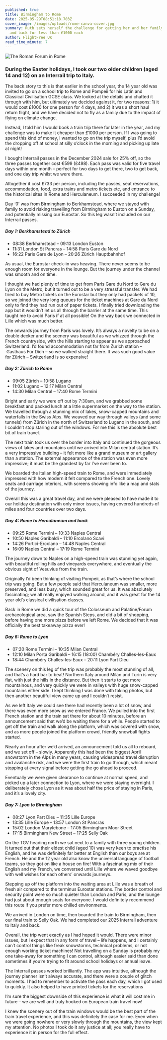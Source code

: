 ```yaml
---
published: true
title: Birmingham to Rome
date: 2025-05-29T08:51:18.703Z
cover_image: /images/uploads/rome-canva-cover.jpg
summary: Ruth sets herself the challenge for getting her and her family to Italy
  and back for less than £1000 each
author: FlightFree UK
read_time_minute: 7
---
```

![](/images/uploads/rome_canva-body.jpg "The Roman Forum in Rome")

### During the Easter holidays, I took our two older children (aged 14 and 12) on an Interrail trip to Italy.

The back story to this is that earlier in the school year, the 14 year old was invited to go on a school trip to Rome and Pompeii for his Latin and Classical Civilisation GCSE class. We looked at the details and chatted it through with him, but ultimately we decided against it, for two reasons: 1) it would cost £1000 for one person for 4 days, and 2) it was a short haul return flight, and we have decided not to fly as a family due to the impact of flying on climate change. 

Instead, I told him I would book a train trip there for later in the year, and my challenge was to make it cheaper than £1000 per person. If I was going to spend this kind of money, I wanted to go on the trip myself, plus I’d avoid the dropping off at school at silly o’clock in the morning and picking up late at night!

I bought Interrail passes in the December 2024 sale for 25% off, so the three passes together cost €599 (£498). Each pass was valid for five travel days within one month – perfect for two days to get there, two to get back, and one day trip whilst we were there. 

Altogether it cost £733 per person, including the passes, seat reservations, accommodation, food, extra trains and metro tickets etc, and entrance to the historical sites in Rome and Herculaneum. I succeeded in my challenge! 

Day ‘0’ was from Birmingham to Berkhamstead, where we stayed with family to avoid risking travelling from Birmingham to Euston on a Sunday, and potentially missing our Eurostar. So this leg wasn’t included on our Interrail passes.

##### Day 1: Berkhamstead to Zürich

* 08:38 Berkhamstead – 09:13 London Euston
* 11:31 London St Pancras – 14:58 Paris Gare du Nord
* 16:22 Paris Gare de Lyon – 20:26 Zürich Hauptbahnhof

As usual, the Eurostar check-in was heaving. There never seems to be enough room for everyone in the lounge. But the journey under the channel was smooth and on time. 

I thought we had plenty of time to get from Paris Gare du Nord to Gare du Lyon on the Metro, but it turned out to be a very stressful transfer. We had tried to buy Metro tickets on the Eurostar but they only had packets of 10, so we joined the very long queues for the ticket machines at Gare du Nord only to find they had run out of paper tickets. I finally tried downloading the app but it wouldn’t let us all through the barrier at the same time. This taught me to avoid Paris if at all possible! On the way back we connected in Lille which was much better.

The onwards journey from Paris was lovely. It’s always a novelty to be on a double decker and the scenery was beautiful as we whizzed through the French countryside, with the hills starting to appear as we approached Switzerland. I’d found accommodation not far from Zurich station – Gasthaus Für Dich – so we walked straight there. It was such good value for Zürich – Switzerland is so expensive! 

##### Day 2: Zürich to Rome

* 09:05 Zürich – 10:58 Lugano
* 11:02 Lugano – 12:17 Milan Central 
* 14:30 Milan Central – 17:40 Rome Termini

Bright and early we were off out by 7:30am, and we grabbed some breakfast and packed lunch at a little supermarket on the way to the station. We travelled through a stunning mix of lakes, snow-capped mountains and waterfalls in the Swiss Alps. We weaved our way through valleys (and some tunnels) from Zürich in the north of Switzerland to Lugano in the south, and I couldn’t stop staring out of the windows. For me this is the absolute best bit of train travel. 

The next train took us over the border into Italy and continued the gorgeous views of lakes and mountains until we arrived into Milan central station. It’s a very impressive building – it felt more like a grand museum or art gallery than a station. The external appearance of the station was even more impressive; it must be the grandest by far I’ve ever been to. 

We boarded the Italian high-speed train to Rome, and were immediately impressed with how modern it felt compared to the French one. Lovely seats and carriage interiors, with screens showing info like a map and stats of the journey.

Overall this was a great travel day, and we were pleased to have made it to our holiday destination with only minor issues, having covered hundreds of miles and four countries over two days.

##### Day 4: Rome to Herculaneum and back

* 09:25 Rome Termini – 10:33 Naples Central
* 10:50 Naples Garibaldi – 11:10 Ercolano Scavi
* 14:26 Portici-Ercolano – 14:48 Naples Central
* 16:09 Naples Central – 17:19 Rome Termini

The journey down to Naples on a high-speed train was stunning yet again, with beautiful rolling hills and vineyards everywhere, and eventually the obvious sight of Vesuvius from the train. 

Originally I’d been thinking of visiting Pompeii, as that’s where the school trip was going. But a few people said that Herculaneum was smaller, more preserved, and less busy, which sounded great for us. It was absolutely fascinating; we all really enjoyed walking around, and it was great for the 14 year old’s classical civilisation classes. 

Back in Rome we did a quick tour of the Colosseum and Palatine/Forum archaeological area, saw the Spanish Steps, and did a bit of shopping, before having one more pizza before we left Rome. We decided that it was officially the best takeaway pizza ever! 

##### Day 6: Rome to Lyon

* 07:20 Rome Termini – 10:35 Milan Central
* 12:10 Milan Porta Garibaldi – 16:15 (18:00) Chambéry Challes-les-Eaux
* 18:44 Chambéry Challes-les-Eaux – 20:11 Lyon Part Dieu

The scenery on this leg of the trip was probably the most stunning of all, and that’s a hard bar to beat! Northern Italy around Milan and Turin is very flat, with just the hills in the distance. But then it starts to get more mountainous, and very quickly we were in valleys with huge snow-capped mountains either side. I kept thinking I was done with taking photos, but then another beautiful view came up and I couldn’t resist.  

As we left Italy we could see there had recently been a lot of snow, and there was even more snow as we entered France. We pulled into the first French station and the train sat there for about 10 minutes, before an announcement said that we’d be waiting there for a while. People started to get off the train and walk along the platform, which was covered with snow, and as more people joined the platform crowd, friendly snowball fights started. 

Nearly an hour after we’d arrived, an announcement told us all to reboard, and we set off – slowly. Apparently this had been the biggest April snowstorm in the Alps in many years, causing widespread travel disruption and avalanche risk, and we were the first train to go through, which meant stopping at every signal before getting the go ahead to proceed.

Eventually we were given clearance to continue at normal speed, and picked up a later connection to Lyon, where we were staying overnight. I deliberately chose Lyon as it was about half the price of staying in Paris, and it’s a lovely city.

##### Day 7: Lyon to Birmingham

* 08:27 Lyon Part Dieu – 11:35 Lille Europe
* 13:35 Lille Europe – 13:57 London St Pancras
* 15:02 London Marylebone – 17:05 Birmingham Moor Street
* 17:15 Birmingham New Street – 17:25 Selly Oak

On the TGV heading north we sat next to a family with three young children. It turned out that their eldest child (aged 10) was very keen to practise his English, and he was definitely far better at English than our boys are at French. He and the 12 year old also know the universal language of football teams, so they got on like a house on fire! With a fascinating mix of their English and my French, we conversed until Lille where we waved goodbye with well wishes for each others’ onwards journeys.

Stepping up off the platform into the waiting area at Lille was a breath of fresh air compared to the terminus Eurostar stations. The border control and security point were so much quieter than London and Paris, and the lounge had just about enough seats for everyone. I would definitely recommend this route if you prefer more chilled environments.

We arrived in London on time, then boarded the train to Birmingham, then our final train to Selly Oak. We had completed our 2025 Interrail adventure to Italy and back.

Overall, the trip went exactly as I had hoped it would. There were minor issues, but I expect that in any form of travel – life happens, and I certainly can’t control things like freak snowstorms, technical problems, or not enough working ticket machines! Not travelling on a Sunday is probably my one take-away for something I can control, although easier said than done sometimes if you’re trying to fit around school holidays or annual leave.

The Interrail passes worked brilliantly. The app was intuitive, although the journey planner isn’t always accurate, and there were a couple of glitch moments. I had to remember to activate the pass each day, which I got used to quickly. It also helped to have printed tickets for the reservations

I’m sure the biggest downside of this experience is what it will cost me in future – we are well and truly hooked on European train travel now! 

I knew the scenery out of the train windows would be the best part of the train travel experience, and this was definitely the case for me. Even when we were going nowhere or very slowly through the mountains, the view kept my attention. No photos I took do it any justice at all; you really have to experience it in person for the full effect.